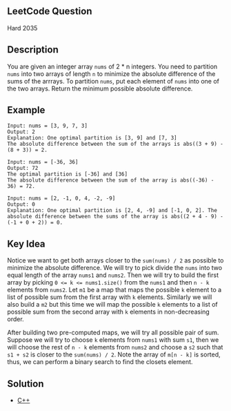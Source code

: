 ## LeetCode Question
Hard 2035

## Description
You are given an integer array `nums` of 2 * n integers. You need to partition `nums` into two arrays of length `n` to minimize the absolute difference of the sums of the arrrays. To partition `nums`, put each element of `nums` into one of the two arrays. Return the minimum possible absolute difference.

## Example
```
Input: nums = [3, 9, 7, 3]
Output: 2
Explanation: One optimal partition is [3, 9] and [7, 3]
The absolute difference between the sum of the arrays is abs((3 + 9) - (8 + 3)) = 2.

Input: nums = [-36, 36]
Output: 72
The optimal partition is [-36] and [36]
The absolute difference between the sum of the array is abs((-36) - 36) = 72.

Input: nums = [2, -1, 0, 4, -2, -9]
Output: 0
Explanation: One optimal partition is [2, 4, -9] and [-1, 0, 2]. The absolute difference between the sums of the array is abs((2 + 4 - 9) - (-1 + 0 + 2)) = 0.
```

## Key Idea
Notice we want to get both arrays closer to the `sum(nums) / 2` as possible to minimize the absolute difference. We will try to pick divide the `nums` into two equal length of the array `nums1` and `nums2`. Then we will try to build the first array by picking `0 <= k <= nums1.size()` from the `nums1` and then `n - k` elements from `nums2`. Let `m1` be a map that maps the possible `k` element to a list of possible sum from the first array with `k` elements. Similarly we will also build a `m2` but this time we will map the possible `k` elements to a list of possible sum from the second array with `k` elements in non-decreasing order. 

After building two pre-computed maps, we will try all possible pair of sum. Suppose we will try to choose `k` elements from `nums1` with sum `s1`, then we will choose the rest of `n - k` elements from `nums2` and choose a `s2` such that `s1 + s2` is closer to the `sum(nums) / 2`. Note the array of `m[n - k]` is sorted, thus, we can perform a binary search to find the closets element.

## Solution
- [C++](solution.cpp)